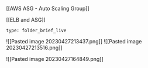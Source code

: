 [[AWS ASG - Auto Scaling Group]] 

[[ELB and ASG]] 


```ccard
type: folder_brief_live
```
 
![[Pasted image 20230427213437.png]]
![[Pasted image 20230427213516.png]]

![[Pasted image 20230427164849.png]]
